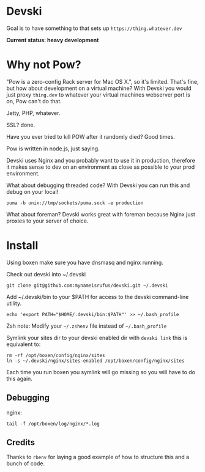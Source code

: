 # Devski

Goal is to have something to that sets up `https://thing.whatever.dev`

__Current status: heavy development__

# Why not Pow?

"Pow is a zero-config Rack server for Mac OS X.", so it's limited. That's fine,
but how about development on a virtual machine? With Devski you would just proxy
`thing.dev` to whatever your virtual machines webserver port is on, Pow can't do
that.

Jetty, PHP, whatever.

SSL? done.

Have you ever tried to kill POW after it randomly died? Good times.

Pow is written in node.js, just saying.

Devski uses Nginx and you probably want to use it in production, therefore it
makes sense to dev on an environment as close as possible to your prod
environment.

What about debugging threaded code? With Devski you can run this and debug on
your local!

```shell
puma -b unix://tmp/sockets/puma.sock -e production
```

What about foreman? Devski works great with foreman because Nginx just proxies
to your server of choice.

# Install

Using boxen make sure you have dnsmasq and nginx running.

Check out devski into ~/.devski

```shell
git clone git@github.com:mynameisrufus/devski.git ~/.devski
```

Add ~/.devski/bin to your $PATH for access to the devski command-line utility.

```shell
echo 'export PATH="$HOME/.devski/bin:$PATH"' >> ~/.bash_profile
```

Zsh note: Modify your `~/.zshenv` file instead of `~/.bash_profile`

Symlink your sites dir to your devski enabled dir with `devski link` this is
equivalent to:

```shell
rm -rf /opt/boxen/config/nginx/sites
ln -s ~/.devski/nginx/sites-enabled /opt/boxen/config/nginx/sites
```

Each time you run boxen you symlink will go missing so you will have to do this
again.

## Debugging

nginx:

``` 
tail -f /opt/boxen/log/nginx/*.log
```

## Credits

Thanks to `rbenv` for laying a good example of how to structure this and a bunch
of code.

